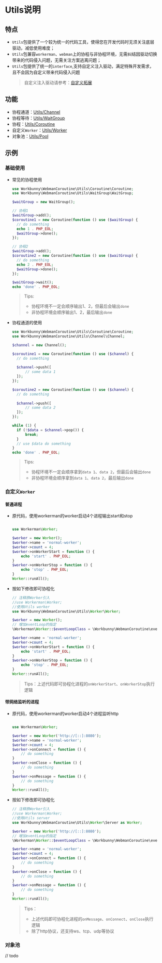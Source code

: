 # Utils说明

## 特点

- `Utils`包提供了一个较为统一的代码工具，使得您在开发代码时无须关注底层驱动，减低使用难度；
- `Utils`包兼容`workerman`、`webman`上的协程与非协程环境，无需纠结因驱动切换带来的代码侵入问题，无需关注方案逃离问题；
- `Utils`包提供了统一的`interface`,支持自定义注入驱动，满足特殊开发需求，且不会因为自定义带来代码侵入问题
  > 自定义注入驱动请参考：[自定义拓展](https://github.com/workbunny/webman-coroutine/tree/main/docs/doc/custom.md)

## 功能

- 协程通道：[Utils/Channel](https://github.com/workbunny/webman-coroutine/tree/main/src/Utils/Channel)
- 协程等待：[Utils/WaitGroup](https://github.com/workbunny/webman-coroutine/tree/main/src/Utils/WaitGroup)
- 协程：[Utils/Coroutine](https://github.com/workbunny/webman-coroutine/tree/main/src/Utils/Coroutine)
- 自定义`Worker`：[Utils/Worker](https://github.com/workbunny/webman-coroutine/tree/main/src/Utils/Worker)
- 对象池：[Utils/Pool](https://github.com/workbunny/webman-coroutine/tree/main/src/Utils/Pool)

## 示例

### 基础使用

- 常见的协程使用
  ```php
  use Workbunny\WebmanCoroutine\Utils\Coroutine\Coroutine;
  use Workbunny\WebmanCoroutine\Utils\WaitGroup\WaitGroup;

  $waitGroup = new WaitGroup();
  
  // 协程1
  $waitGroup->add();
  $coroutine1 = new Coroutine(function () use ($waitGroup) {
    // do something 
    echo 1 . PHP_EOL;
    $waitGroup->done();
  });
  
  // 协程2
  $waitGroup->add();
  $coroutine2 = new Coroutine(function () use ($waitGroup) {
    // do something 
    echo 2 . PHP_EOL;
    $waitGroup->done();
  });
  
  $waitGroup->wait();
  echo 'done' . PHP_EOL;
  ```
  > Tips:
  > - 协程环境不一定会顺序输出1、2，但最后会输出`done`
  > - 非协程环境会顺序输出1、2，最后输出`done`

- 协程通道的使用
  ```php
  use Workbunny\WebmanCoroutine\Utils\Coroutine\Coroutine;
  use Workbunny\WebmanCoroutine\Utils\Channel\Channel;

  $channel = new Channel();
  
  $coroutine1 = new Coroutine(function () use ($channel) {
    // do something
    
    $channel->push([
        // some data 1
    ]);
  });
  
  $coroutine2 = new Coroutine(function () use ($channel) {
    // do something
    
    $channel->push([
        // some data 2
    ]);
  });
  
  while (1) {
    if (!$data = $channel->pop()) {
        break;
    }
    // use $data do something
  }
  echo 'done' . PHP_EOL;
  ```
  > Tips:
  > - 协程环境不一定会顺序拿到`data 1`、`data 2`，但最后会输出`done`
  > - 非协程环境会顺序拿到`data 1`、`data 2`，最后输出`done`

### 自定义`Worker`

#### 普通进程

- 原代码，使用workerman的worker启动4个进程输出start和stop

  ```php

  use Workerman\Worker;

  $worker = new Worker();
  $worker->name = 'normal-worker';
  $worker->count = 4;
  $worker->onWorkerStart = function () {
      echo 'start' . PHP_EOL;
  }
  $worker->onWorkerStop = function () {
      echo 'stop' . PHP_EOL;
  }
  Worker::runAll();
  ```

- 按如下修改即可协程化

  ```php
  // 注释原Worker引入
  //use Workerman\Worker;
  //使用Utils worker 
  use Workbunny\WebmanCoroutine\Utils\Worker\Worker;

  $worker = new Worker();
  // 增加eventLoop的指定
  \Workerman\Worker::$eventLoopClass = \Workbunny\WebmanCoroutine\event_loop();

  $worker->name = 'normal-worker';
  $worker->count = 4;
  $worker->onWorkerStart = function () {
      echo 'start' . PHP_EOL;
  }
  $worker->onWorkerStop = function () {
      echo 'stop' . PHP_EOL;
  }
  Worker::runAll();
  ```
  > Tips：上述代码即可协程化进程的`onWorkerStart`、`onWorkerStop`执行逻辑

#### 带网络监听的进程

- 原代码，使用workerman的worker启动4个进程监听http

  ```php
  
  use Workerman\Worker;
  
  $worker = new Worker('http://[::]:8080');
  $worker->name = 'normal-worker';
  $worker->count = 4;
  $worker->onConnect = function () {
      // do something
  }
  $worker->onClose = function () {
      // do something
  }
  $worker->onMessage = function () {
      // do something
  }
  Worker::runAll();
  ```

- 按如下修改即可协程化

  ```php
  // 注释原Worker引入
  //use Workerman\Worker;
  //使用Utils server 
  use Workbunny\WebmanCoroutine\Utils\Worker\Server as Worker;
  
  $worker = new Worker('http://[::]:8080');
  // 增加eventLoop的指定
  \Workerman\Worker::$eventLoopClass = \Workbunny\WebmanCoroutine\event_loop();
  
  $worker->name = 'normal-worker';
  $worker->count = 4;
  $worker->onConnect = function () {
      // do something
  }
  $worker->onClose = function () {
      // do something
  }
  $worker->onMessage = function () {
      // do something
  }
  Worker::runAll();
  ```
  > Tips：
  > - 上述代码即可协程化进程的`onMessage`、`onConnect`、`onClose`执行逻辑
  > - 除了http协议，还支持ws、tcp、udp等协议

### 对象池

// todo
